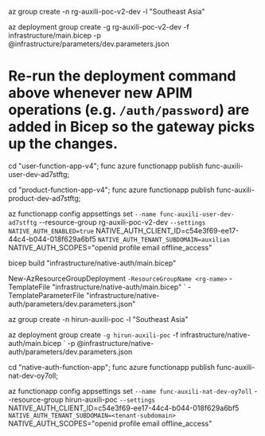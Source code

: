 az group create -n rg-auxili-poc-v2-dev -l "Southeast Asia"

az deployment group create -g rg-auxili-poc-v2-dev -f infrastructure/main.bicep -p @infrastructure/parameters/dev.parameters.json

# Re-run the deployment command above whenever new APIM operations (e.g. `/auth/password`) are added in Bicep so the gateway picks up the changes.

cd "user-function-app-v4";
func azure functionapp publish func-auxili-user-dev-ad7stftg;

cd "product-function-app-v4";
func azure functionapp publish func-auxili-product-dev-ad7stftg;

az functionapp config appsettings set `
  --name func-auxili-user-dev-ad7stftg `
  --resource-group rg-auxili-poc-v2-dev `
  --settings NATIVE_AUTH_ENABLED=true `
             NATIVE_AUTH_CLIENT_ID=c54e3f69-ee17-44c4-b044-018f629a6bf5 `
             NATIVE_AUTH_TENANT_SUBDOMAIN=auxilian `
             NATIVE_AUTH_SCOPES="openid profile email offline_access"



bicep build "infrastructure/native-auth/main.bicep"

New-AzResourceGroupDeployment `
  -ResourceGroupName <rg-name> `
  -TemplateFile "infrastructure/native-auth/main.bicep" `
  -TemplateParameterFile "infrastructure/native-auth/parameters/dev.parameters.json"


az group create -n hirun-auxili-poc -l "Southeast Asia"

az deployment group create `
  -g hirun-auxili-poc `
  -f infrastructure/native-auth/main.bicep `
  -p @infrastructure/native-auth/parameters/dev.parameters.json


cd "native-auth-function-app";
func azure functionapp publish func-auxili-nat-dev-oy7oll;

az functionapp config appsettings set `
  --name func-auxili-nat-dev-oy7oll `
  --resource-group hirun-auxili-poc `
  --settings `
    NATIVE_AUTH_CLIENT_ID=c54e3f69-ee17-44c4-b044-018f629a6bf5 `
    NATIVE_AUTH_TENANT_SUBDOMAIN=<tenant-subdomain> `
    NATIVE_AUTH_SCOPES="openid profile email offline_access"